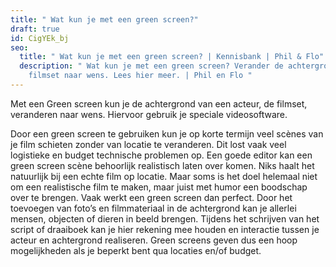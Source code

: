 ```yaml
---
title: " Wat kun je met een green screen?"
draft: true
id: CigYEk_bj
seo:
  title: " Wat kun je met een green screen? | Kennisbank | Phil & Flo"
  description: " Wat kun je met een green screen? Verander de achtergrond van een
    filmset naar wens. Lees hier meer. | Phil en Flo "
---
```

Met een Green screen kun je de achtergrond van een acteur, de filmset, veranderen naar wens. Hiervoor gebruik je speciale videosoftware.

Door een green screen te gebruiken kun je op korte termijn veel scènes van je film schieten zonder van locatie te veranderen. Dit lost vaak veel logistieke en budget technische problemen op. Een goede editor kan een green screen scène behoorlijk realistisch laten over komen. Niks haalt het natuurlijk bij een echte film op locatie. Maar soms is het doel helemaal niet om een realistische film te maken, maar juist met humor een boodschap over te brengen. Vaak werkt een green screen dan perfect. Door het toevoegen van foto’s en filmmateriaal in de achtergrond kan je allerlei mensen, objecten of dieren in beeld brengen. Tijdens het schrijven van het script of draaiboek kan je hier rekening mee houden en interactie tussen je acteur en achtergrond realiseren. Green screens geven dus een hoop mogelijkheden als je beperkt bent qua locaties en/of budget.
